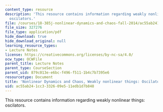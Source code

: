 ```yaml
---
content_type: resource
description: 'This resource contains information regarding weakly nonlinear things:
  oscilators.'
file: /courses/18-385j-nonlinear-dynamics-and-chaos-fall-2014/ac55ab241cc3332609e511edb1d7b848_MIT18_385JF14_nonoscilatrs.pdf
file_size: 327276
file_type: application/pdf
hide_download: true
hide_download_original: null
learning_resource_types:
- Lecture Notes
license: https://creativecommons.org/licenses/by-nc-sa/4.0/
ocw_type: OCWFile
parent_title: Lecture Notes
parent_type: CourseSection
parent_uid: 879c013e-e6bc-f496-f511-1b4c7b7395e6
resourcetype: Document
title: 'Nonlinear Dynamics and Chaos, Weakly nonlinear things: Oscilators'
uid: ac55ab24-1cc3-3326-09e5-11edb1d7b848
---
```

This resource contains information regarding weakly nonlinear things: oscilators.